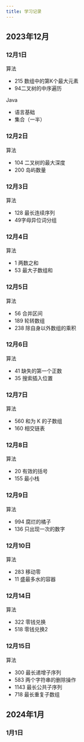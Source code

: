 ```yaml
---
title: 学习记录
---
```


## 2023年12月

### 12月1日

算法

- 215 数组中的第K个最大元素
- 94二叉树的中序遍历

Java

- 语言基础
- 集合（一半）

### 12月2日

算法

- 104 二叉树的最大深度
- 200 岛屿数量

### 12月3日

算法

- 128 最长连续序列
- 49字母异位词分组
 
### 12月4日

算法

- 1 两数之和
- 53 最大子数组和

### 12月5日

算法

- 56 合并区间
- 189 轮转数组
- 238 除自身以外数组的乘积

### 12月6日

算法

- 41 缺失的第一个正数
- 35 搜索插入位置

### 12月7日

算法

- 560 和为 K 的子数组
- 160 相交链表

### 12月8日

算法

- 20 有效的括号
- 155 最小栈

### 12月9日

算法
-  994 腐烂的橘子
-  136 只出现一次的数字

### 12月10日

算法
-  283 移动零
-  11 盛最多水的容器

### 12月14日

算法
- 322 零钱兑换
- 518 零钱兑换2

### 12月15日

算法
- 300 最长递增子序列
- 583 两个字符串的删除操作
- 1143 最长公共子序列
- 718 最长重复子数组

## 2024年1月

### 1月1日
